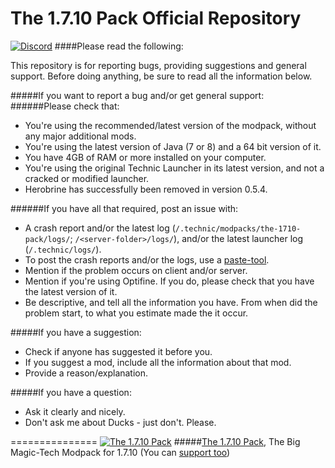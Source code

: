 The 1.7.10 Pack Official Repository
===============
[![Discord](https://discordapp.com/api/guilds/96554564429299712/widget.png)](https://discord.gg/0XRCFkHskZH0DA3Q)
####Please read the following:

This repository is for reporting bugs, providing suggestions and general support.
Before doing anything, be sure to read all the information below.

#####If you want to report a bug and/or get general support:
######Please check that:
- You're using the recommended/latest version of the modpack, without any major additional mods.
- You're using the latest version of Java (7 or 8) and a 64 bit version of it.
- You have 4GB of RAM or more installed on your computer.
- You're using the original Technic Launcher in its latest version, and not a cracked or modified launcher.
- Herobrine has successfully been removed in version 0.5.4.

######If you have all that required, post an issue with:
- A crash report and/or the latest log (`/.technic/modpacks/the-1710-pack/logs/`; `/<server-folder>/logs/`), and/or the latest launcher log (`/.technic/logs/`).
- To post the crash reports and/or the logs, use a [paste-tool](http://paste.ubuntu.com).
- Mention if the problem occurs on client and/or server.
- Mention if you're using Optifine. If you do, please check that you have the latest version of it.
- Be descriptive, and tell all the information you have. From when did the problem start, to what you estimate made the it occur.
 
#####If you have a suggestion:
- Check if anyone has suggested it before you.
- If you suggest a mod, include all the information about that mod.
- Provide a reason/explanation.

#####If you have a question:
- Ask it clearly and nicely.
- Don't ask me about Ducks - just don't. Please.

===============
[![The 1.7.10 Pack](http://i.imgur.com/SpfYnnB.png)](http://the-1710-pack.com)
#####[The 1.7.10 Pack](http://the-1710-pack.com/), The Big Magic-Tech Modpack for 1.7.10
(You can [support too](http://bit.ly/The-1-7-10-Pack-Donate))
